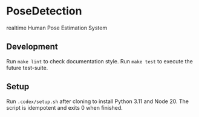 # PoseDetection
realtime Human Pose Estimation System

## Development
Run `make lint` to check documentation style.
Run `make test` to execute the future test-suite.

## Setup

Run `.codex/setup.sh` after cloning to install Python 3.11 and Node 20.
The script is idempotent and exits 0 when finished.
